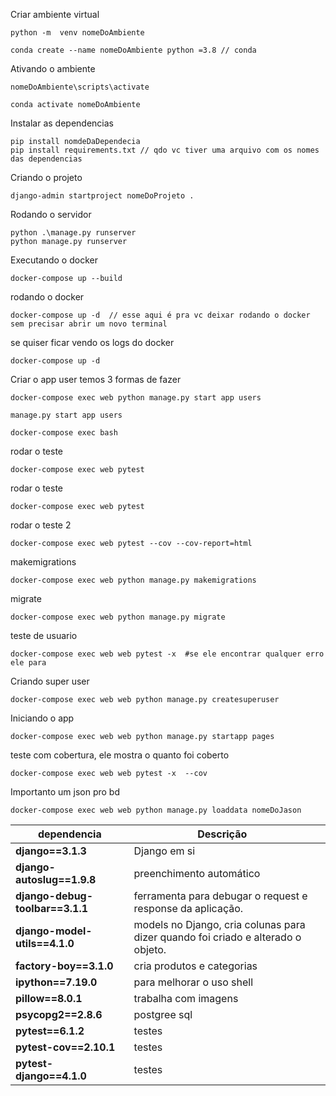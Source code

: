 Criar ambiente virtual 
 ````
 python -m  venv nomeDoAmbiente 

 conda create --name nomeDoAmbiente python =3.8 // conda
````
Ativando o ambiente
````
nomeDoAmbiente\scripts\activate 

conda activate nomeDoAmbiente
````
Instalar as dependencias
````
pip install nomdeDaDependecia
pip install requirements.txt // qdo vc tiver uma arquivo com os nomes das dependencias
````
Criando o projeto
````
django-admin startproject nomeDoProjeto . 
````
Rodando o servidor
````
python .\manage.py runserver
python manage.py runserver 
````
Executando o docker
````
docker-compose up --build
````
rodando o docker
````
docker-compose up -d  // esse aqui é pra vc deixar rodando o docker sem precisar abrir um novo terminal
````
se quiser ficar vendo os logs do docker
````
docker-compose up -d
````
Criar o app user temos 3 formas de fazer 
````
docker-compose exec web python manage.py start app users 

manage.py start app users 

docker-compose exec bash

````
rodar o teste
````
docker-compose exec web pytest
````
rodar o teste
````
docker-compose exec web pytest
````
rodar o teste 2
````
docker-compose exec web pytest --cov --cov-report=html
````
makemigrations
````
docker-compose exec web python manage.py makemigrations
````
migrate
````
docker-compose exec web python manage.py migrate
````
teste de usuario
````
docker-compose exec web web pytest -x  #se ele encontrar qualquer erro ele para
````
Criando super user
````
docker-compose exec web web python manage.py createsuperuser
````
Iniciando o app
````
docker-compose exec web web python manage.py startapp pages
````
teste com cobertura, ele mostra o quanto foi coberto 
````
docker-compose exec web web pytest -x  --cov 
````
Importanto um json pro bd
````
docker-compose exec web web python manage.py loaddata nomeDoJason
````






dependencia | Descrição ||
------ | ------- | ---------:
**django==3.1.3**|Django em si  | 
**django-autoslug==1.9.8**| preenchimento automático |
**django-debug-toolbar==3.1.1** | ferramenta para debugar o request e response da aplicação.|
**django-model-utils==4.1.0** | models no Django, cria colunas para dizer quando foi criado e alterado o objeto.|
**factory-boy==3.1.0**| cria produtos e categorias
**ipython==7.19.0**|para melhorar o uso shell
**pillow==8.0.1**| trabalha com imagens
**psycopg2==2.8.6**| postgree sql
**pytest==6.1.2**| testes 
**pytest-cov==2.10.1**| testes 
**pytest-django==4.1.0**|testes 


